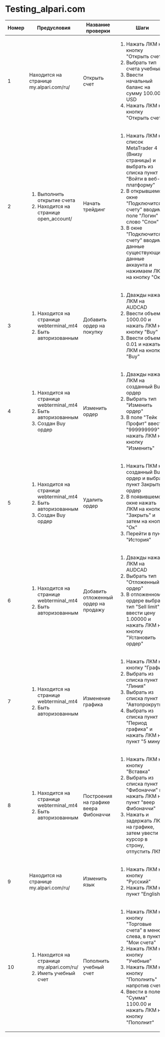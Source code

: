 # Testing_alpari.com

Номер | Предусловия | Название проверки | Шаги | Ожидаемый результат | Статус
---  | --- | --- | --- | --- | --- 
1 | Находится на странице my.alpari.com/ru/ | Открыть счет | <ol><li>Нажать ЛКМ на кнопку "Открыть счет"<li>Выбрать тип счета учебный</li><li>Ввести начальный баланс на сумму 100.00 USD</li><li>Нажать ЛКМ на кнопку "Открыть счет" </li></ol>| <ol><li>Откроется страница my.alpari.com/ru/open_account/</li><li>Появится возможность ввести начальный баланс</li><li>На аккаунте будут присутствовать 100.00 USD</li><li>Появятся данные для входа в торговую платформу MetaTrader 4 (Вашего учебного счета)</li></ol> | Пройден
2 | <ol><li>Выполнить открытие счета</li><li> Находится на странице open_account/</li></ol> | Начать трейдинг | <ol><li>Нажать ЛКМ на список MetaTrader 4 (Внизу страницы) и выбрать из списка пункт "Войти в веб-платформу"</li><li>В открывшемся окне "Подключится к счету" вводим в поле "Логин" слово "Слон"</li><li> В окне "Подключится к счету" вводим в данные существующие данные аккаунта и нажимаем ЛКМ на кнопку "Ок"</li></ol> | <ol><li> Откроется страница webterminal_mt4</li><li>Данные будут помеченны как неверные</li><li>Произойдет успешная авторизация</li></ol> | Пройден
3 | <ol><li>Находится на странице webterminal_mt4</li><li>Быть авторизованным</li></ol> | Добавить ордер на покупку | <ol><li>Дважды нажать ЛКМ на AUDCAD</li><li>Ввести объем 1000.00 и нажать ЛКМ на кнопку  "Buy"</li><li>Ввести объем 0.01 и нажать ЛКМ на кнопку "Buy"</li></ol>| <ol><li> Откроется окно "Ордер"</li><li>Появится сообщение о нехватки денег</li><li>Произойдет успешное создание ордера</li></ol> | Пройден
4 | <ol><li>Находится на странице webterminal_mt4</li><li>Быть авторизованным</li><li>Создан Buy ордер</li></ol> | Изменить ордер | <ol><li>Дважды нажать ЛКМ на созданный Buy ордер</li><li>Выбрать тип "Изменить ордер"</li><li>В поле "Тейк Профит" ввести "999999999" и нажать ЛКМ на кнопку "Изменить"</li></ol> | <ol><li>Возникнет окно ордера</li><li>Появится возможность вносить изменения</li><li>Произойдёт оповещение об ошибке в параметрах</li></ol> | Пройден
5 | <ol><li>Находится на странице webterminal_mt4</li><li>Быть авторизованным</li><li>Создан Buy ордер</li></ol> | Удалить ордер | <ol><li> Нажать ПКМ на созданный Buy ордер и выбрать пункт Закрыть ордер</li><li>В появившемся окне нажать ЛКМ на кнопку "Закрыть" и затем на кнопку "Ок"</li><li>Перейти в пункт "История"</li></ol> | <ol><li>Возникнет окно ордера</li><li>Ордер перестанет работать (закроется)</li><li>В пункте "История" отобразится закрытый ордер</li></ol> | Пройден
6 | <ol><li>Находится на странице webterminal_mt4</li><li>Быть авторизованным</li></ol> | Добавить отложенный ордер на продажу | <ol><li>Дважды нажать ЛКМ на AUDCAD</li><li>Выбрать тип "Отложенный ордер"</li><li>В отложенном ордере выбрать тип "Sell limit", ввести цену 1.00000 и нажать ЛКМ на кнопку "Установить ордер"</li></ol> | <ol><li>Откроется окно "Ордер"</li><li>Произойдет успешное создание ордера</li></ol> | Пройден
7 | <ol><li>Находится на странице webterminal_mt4</li><li>Быть авторизованным</li></ol> | Изменение графика | <ol><li> Нажать ЛКМ на кнопку "График"</li><li>Выбрать из списка пункт "Линия"</li><li>Выбрать из списка пункт "Автопрокрутка"</li><li>Выбрать из списка пункт "Период графика" и нажать ЛКМ на пункт "5 минут"</li></ol> | <ol><li>Появится список всех действий над графиком</li><li>Тип графика изменится на линию (по умолчанию "Японские свечи")</li><li>График перестанет перемещатся в право (повторое нажатие включит перемещение обратно)</li><li>Период графика изменится на 5-ти минутный (по умолчанию 1 час)</li></ol> | Пройден
8 | <ol><li>Находится на странице webterminal_mt4</li><li>Быть авторизованным</li></ol> | Построения на графике веера Фибоначчи | <ol><li>Нажать ЛКМ на кнопку "Вставка"</li><li>Выбрать из списка пункт "Фибоначчи" и нажать ЛКМ на пункт "веер Фибоначчи"<li>Нажать и задержать ЛКМ на графике, затем увести курсор в строну, отпустить ЛКМ</li></ol> | <ol><li>Появится список всех вставок на график</li><li>Появляется возможность построить веер Фибоначчи<li>На графике появляется веер Фибоначи</li></ol> | Пройден
9 | Находится на странице my.alpari.com/ru/ | Изменить язык | <ol><li>Нажать ЛКМ на кнопку "Русский"</li><li>Нажать ЛКМ на пункт "English"</li></ol>| <ol><li>Откроется список доступных языков интерфейса</li><li>Язык интерфейса сменится на английский</li></ol> | Пройден
10 |<ol><li>Находится на странице my.alpari.com/ru/</li><li>Иметь учебный счет</li></ol>| Пополнить учебный счет | <ol><li>Нажать ЛКМ на кнопку "Торговые счета" в меню слева, в пункте "Мои счета"</li><li>Нажать ЛКМ на кнопку "Учебные"</li><li>Нажать ЛКМ на кнопку "Пополнить" напротив счета</li><li>Ввести в поле "Сумма" 1100.00 и нажать ЛКМ на кнопку "Пополнит"</li></ol>| <ol><li>Отроется страница trading</li><li>Отобразятся учебные счета</li><li>Возникнет модальное окно "Пополнит счет"</li><li>Сумма на счете увеличится на 1100.00 USD</li></ol>| Пройден